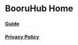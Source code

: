 # BooruHub Home

### [Guide](https://onlymash.github.io/BooruHubDocs/guide)

### [Privacy Policy](https://onlymash.github.io/BooruHubDocs/privacy_policy)
